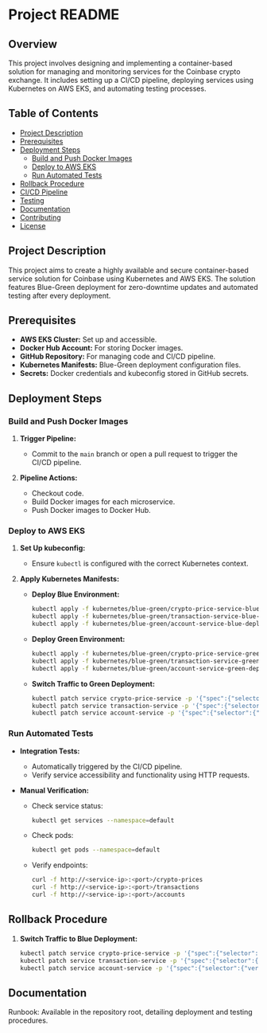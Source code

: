 # Project README

## Overview

This project involves designing and implementing a container-based solution for managing and monitoring services for the Coinbase crypto exchange. It includes setting up a CI/CD pipeline, deploying services using Kubernetes on AWS EKS, and automating testing processes.

## Table of Contents

- [Project Description](#project-description)
- [Prerequisites](#prerequisites)
- [Deployment Steps](#deployment-steps)
  - [Build and Push Docker Images](#build-and-push-docker-images)
  - [Deploy to AWS EKS](#deploy-to-aws-eks)
  - [Run Automated Tests](#run-automated-tests)
- [Rollback Procedure](#rollback-procedure)
- [CI/CD Pipeline](#cicd-pipeline)
- [Testing](#testing)
- [Documentation](#documentation)
- [Contributing](#contributing)
- [License](#license)

## Project Description

This project aims to create a highly available and secure container-based service solution for Coinbase using Kubernetes and AWS EKS. The solution features Blue-Green deployment for zero-downtime updates and automated testing after every deployment.

## Prerequisites

- **AWS EKS Cluster:** Set up and accessible.
- **Docker Hub Account:** For storing Docker images.
- **GitHub Repository:** For managing code and CI/CD pipeline.
- **Kubernetes Manifests:** Blue-Green deployment configuration files.
- **Secrets:** Docker credentials and kubeconfig stored in GitHub secrets.

## Deployment Steps

### Build and Push Docker Images

1. **Trigger Pipeline:**
   - Commit to the `main` branch or open a pull request to trigger the CI/CD pipeline.

2. **Pipeline Actions:**
   - Checkout code.
   - Build Docker images for each microservice.
   - Push Docker images to Docker Hub.

### Deploy to AWS EKS

1. **Set Up kubeconfig:**
   - Ensure `kubectl` is configured with the correct Kubernetes context.

2. **Apply Kubernetes Manifests:**
   - **Deploy Blue Environment:**
     ```bash
     kubectl apply -f kubernetes/blue-green/crypto-price-service-blue-deployment.yaml --namespace=default
     kubectl apply -f kubernetes/blue-green/transaction-service-blue-deployment.yaml --namespace=default
     kubectl apply -f kubernetes/blue-green/account-service-blue-deployment.yaml --namespace=default
     ```
   - **Deploy Green Environment:**
     ```bash
     kubectl apply -f kubernetes/blue-green/crypto-price-service-green-deployment.yaml --namespace=default
     kubectl apply -f kubernetes/blue-green/transaction-service-green-deployment.yaml --namespace=default
     kubectl apply -f kubernetes/blue-green/account-service-green-deployment.yaml --namespace=default
     ```
   - **Switch Traffic to Green Deployment:**
     ```bash
     kubectl patch service crypto-price-service -p '{"spec":{"selector":{"version":"green"}}}' --namespace=default
     kubectl patch service transaction-service -p '{"spec":{"selector":{"version":"green"}}}' --namespace=default
     kubectl patch service account-service -p '{"spec":{"selector":{"version":"green"}}}' --namespace=default
     ```

### Run Automated Tests

- **Integration Tests:**
  - Automatically triggered by the CI/CD pipeline.
  - Verify service accessibility and functionality using HTTP requests.

- **Manual Verification:**
  - Check service status:
    ```bash
    kubectl get services --namespace=default
    ```
  - Check pods:
    ```bash
    kubectl get pods --namespace=default
    ```
  - Verify endpoints:
    ```bash
    curl -f http://<service-ip>:<port>/crypto-prices
    curl -f http://<service-ip>:<port>/transactions
    curl -f http://<service-ip>:<port>/accounts
    ```

## Rollback Procedure

1. **Switch Traffic to Blue Deployment:**
   ```bash
   kubectl patch service crypto-price-service -p '{"spec":{"selector":{"version":"blue"}}}' --namespace=default
   kubectl patch service transaction-service -p '{"spec":{"selector":{"version":"blue"}}}' --namespace=default
   kubectl patch service account-service -p '{"spec":{"selector":{"version":"blue"}}}' --namespace=default


## Documentation
  Runbook: Available in the repository root, detailing deployment and testing procedures.